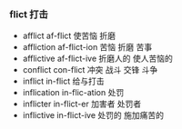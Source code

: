 ### flict  打击

- afflict af-flict 使苦恼 折磨
- affliction af-flict-ion 苦恼 折磨  苦事
- afflictive af-flict-ive 折磨人的 使人苦恼的
- conflict con-flict  冲突 战斗 交锋 斗争
- inflict in-flict 给与打击
- inflication in-flic-ation  处罚
- inflicter in-flict-er 加害者 处罚者
- inflictive in-flict-ive 处罚的 施加痛苦的
